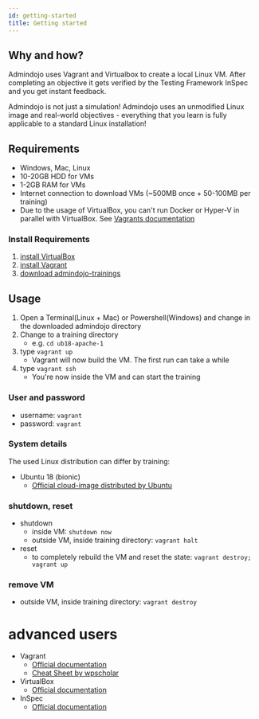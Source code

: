 ```yaml
---
id: getting-started
title: Getting started
---
```


## Why and how?

Admindojo uses Vagrant and Virtualbox to create a local Linux VM.
After completing an objective it gets verified by the Testing Framework InSpec and you get instant feedback.

Admindojo is not just a simulation! Admindojo uses an unmodified Linux image and real-world objectives - everything that you learn is fully applicable to a standard Linux installation! 

## Requirements
- Windows, Mac, Linux
- 10-20GB HDD for VMs
- 1-2GB RAM for VMs
- Internet connection to download VMs (~500MB once + 50-100MB per training)
- Due to the usage of VirtualBox, you can't run Docker or Hyper-V in parallel with VirtualBox. See [Vagrants documentation](https://www.vagrantup.com/docs/installation/)

### Install Requirements

1. [install VirtualBox](https://www.virtualbox.org/)
2. [install Vagrant](https://www.vagrantup.com/downloads.html)
3. [download admindojo-trainings](github)

## Usage

1. Open a Terminal(Linux + Mac) or Powershell(Windows) and change in the downloaded admindojo directory
2. Change to a training directory
    - e.g. `cd ub18-apache-1`
3. type `vagrant up`
    - Vagrant will now build the VM. The first run can take a while 
4. type `vagrant ssh`
    - You're now inside the VM and can start the training
    
### User and password
- username: `vagrant`
- password: `vagrant`
### System details
The used Linux distribution can differ by training:
- Ubuntu 18 (bionic)
    - [Official cloud-image distributed by Ubuntu](https://app.vagrantup.com/ubuntu/boxes/bionic64)
### shutdown, reset
- shutdown
    - inside VM: `shutdown now`
    - outside VM, inside training directory: `vagrant halt`
- reset
    - to completely rebuild the VM and reset the state: `vagrant destroy; vagrant up` 
### remove VM
- outside VM, inside training directory: `vagrant destroy`

# advanced users
- Vagrant 
    - [Official documentation](https://www.vagrantup.com/docs/cli/)
    - [Cheat Sheet by wpscholar](https://gist.github.com/wpscholar/a49594e2e2b918f4d0c4)
- VirtualBox
    - [Official documentation](https://www.virtualbox.org/wiki/End-user_documentation)
- InSpec 
    - [Official documentation](https://www.inspec.io/docs/reference/cli/)